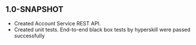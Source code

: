 ## 1.0-SNAPSHOT
* Created Account Service REST API.
* Created unit tests. End-to-end black box tests by hyperskill were passed successfully